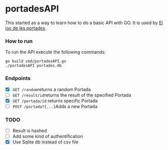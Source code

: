 # portadesAPI

This started as a way to learn how to do a basic API with GO. It is used by [El joc de les portades](https://eljocdelesportades.xyz).

### How to run
To run the API execute the following commands:

    go build cmd/portadesAPI.go
    ./portadesAPI portades.db

### Endpoints

+ [x] `GET /random`returns a random Portada
+ [ ] `GET /result/id`returns the result of the specified Portada
+ [x] `GET /portada/id` returns specific Portada
+ [ ] `POST /portada?{...}`Adds a new Portada

### TODO

+ [ ] Result is hashed
+ [ ] Add some kind of authentification
+ [x] Use Sqlite db instead of csv file
